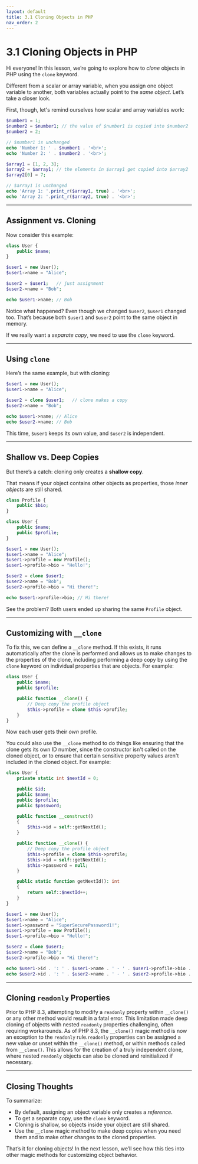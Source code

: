 ```yaml
---
layout: default
title: 3.1 Cloning Objects in PHP
nav_order: 2
---
```


# 3.1 Cloning Objects in PHP

Hi everyone! In this lesson, we’re going to explore how to *clone* objects in PHP using the `clone` keyword.

Different from a scalar or array variable, when you assign one object variable to another, both variables actually point to the *same object*. Let’s take a closer look.

First, though, let's remind ourselves how scalar and array variables work:

```php
$number1 = 1;
$number2 = $number1; // the value of $number1 is copied into $number2
$number2 = 2;

// $number1 is unchanged
echo 'Number 1: ' . $number1 . '<br>';
echo 'Number 2: ' . $number2 . '<br>';

$array1 = [1, 2, 3];
$array2 = $array1; // the elements in $array1 get copied into $array2
$array2[0] = 7;

// $array1 is unchanged
echo 'Array 1: '.print_r($array1, true) . '<br>';
echo 'Array 2: '.print_r($array2, true) . '<br>';
```

---

## Assignment vs. Cloning

Now consider this example:

```php
class User {
    public $name;
}

$user1 = new User();
$user1->name = "Alice";

$user2 = $user1;   // just assignment
$user2->name = "Bob";

echo $user1->name; // Bob
```

Notice what happened? Even though we changed `$user2`, `$user1` changed too. That’s because both `$user1` and `$user2` point to the same object in memory.

If we really want a *separate copy*, we need to use the `clone` keyword.

---

## Using `clone`

Here’s the same example, but with cloning:

```php
$user1 = new User();
$user1->name = "Alice";

$user2 = clone $user1;   // clone makes a copy
$user2->name = "Bob";

echo $user1->name; // Alice
echo $user2->name; // Bob
```

This time, `$user1` keeps its own value, and `$user2` is independent.

---

## Shallow vs. Deep Copies

But there’s a catch: cloning only creates a **shallow copy**.

That means if your object contains other objects as properties, those *inner objects* are still shared.

```php
class Profile {
    public $bio;
}

class User {
    public $name;
    public $profile;
}

$user1 = new User();
$user1->name = "Alice";
$user1->profile = new Profile();
$user1->profile->bio = "Hello!";

$user2 = clone $user1;
$user2->name = "Bob";
$user2->profile->bio = "Hi there!";

echo $user1->profile->bio; // Hi there!
```

See the problem? Both users ended up sharing the same `Profile` object.

---

## Customizing with `__clone`

To fix this, we can define a `__clone` method. If this exists, it runs automatically after the clone is performed and allows us to make changes to the properties of the clone, including performing a deep copy by using the `clone` keyword on individual properties that are objects. For example:

```php
class User {
    public $name;
    public $profile;

    public function __clone() {
        // Deep copy the profile object
        $this->profile = clone $this->profile;
    }
}
```

Now each user gets their *own* profile.

You could also use the `__clone` method to do things like ensuring that the clone gets its own ID number, since the constructor isn't called on the cloned object, or to ensure that certain sensitive property values aren't included in the cloned object. For example:

```php
class User {
    private static int $nextId = 0;

    public $id;
    public $name;
    public $profile;
    public $password;

    public function __construct()
    {
        $this->id = self::getNextId();
    }

    public function __clone() {
        // Deep copy the profile object
        $this->profile = clone $this->profile;
        $this->id = self::getNextId();
        $this->password = null;
    }

    public static function getNextId(): int
    {
        return self::$nextId++;
    }
}

$user1 = new User();
$user1->name = "Alice";
$user1->password = "SuperSecurePassword1!";
$user1->profile = new Profile();
$user1->profile->bio = "Hello!";

$user2 = clone $user1;
$user2->name = "Bob";
$user2->profile->bio = "Hi there!";

echo $user1->id . ': ' . $user1->name . ' - ' . $user1->profile->bio . ' - ' . $user1->password . '<br>'; // 0: Alice - Hello! - SuperSecurePassword1!
echo $user2->id . ': ' . $user2->name . ' - ' . $user2->profile->bio . ' - ' . $user2->password . '<br>'; // 1: Bob - Hi there! - null
```

---

## Cloning `readonly` Properties

Prior to PHP 8.3, attempting to modify a `readonly` property within `__clone()` or any other method would result in a fatal error. This limitation made deep cloning of objects with nested `readonly` properties challenging, often requiring workarounds. As of PHP 8.3, the `__clone()` magic method is now an exception to the `readonly` rule.`readonly` properties can be assigned a new value or unset within the `__clone()` method, or within methods called from `__clone()`. This allows for the creation of a truly independent clone, where nested `readonly` objects can also be cloned and reinitialized if necessary.

---

## Closing Thoughts

To summarize:

* By default, assigning an object variable only creates a *reference*.
* To get a separate copy, use the `clone` keyword.
* Cloning is shallow, so objects inside your object are still shared.
* Use the `__clone` magic method to make deep copies when you need them and to make other changes to the cloned properties.

That’s it for cloning objects! In the next lesson, we’ll see how this ties into other magic methods for customizing object behavior.
